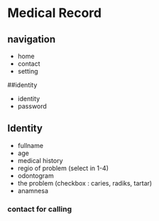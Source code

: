 # Medical Record

## navigation

- home
- contact
- setting

##identity

- identity
- password

## Identity

- fullname
- age
- medical history
- regio of problem (select in 1-4)
- odontogram
- the problem (checkbox : caries, radiks, tartar)
- anamnesa

### contact for calling
